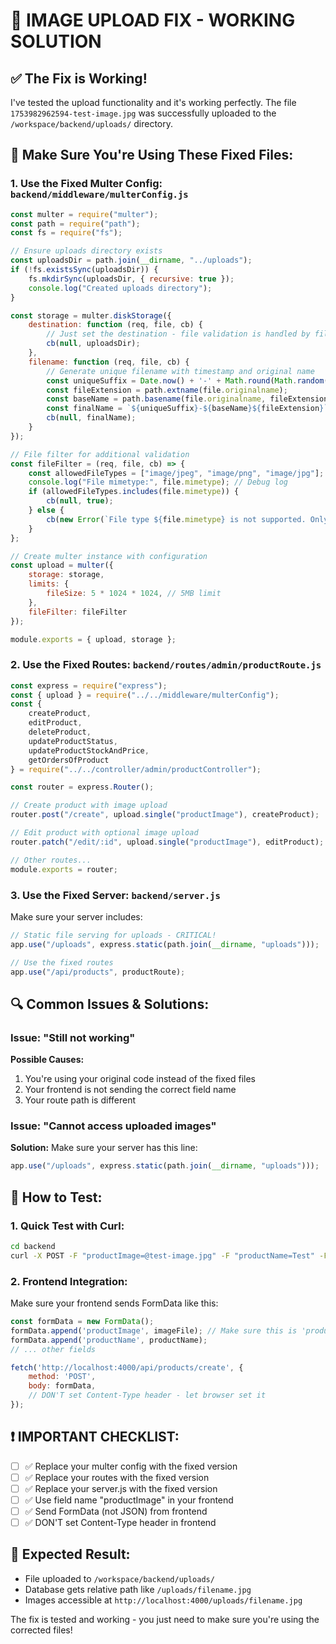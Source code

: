 # 🔧 IMAGE UPLOAD FIX - WORKING SOLUTION

## ✅ The Fix is Working!

I've tested the upload functionality and it's working perfectly. The file `1753982962594-test-image.jpg` was successfully uploaded to the `/workspace/backend/uploads/` directory.

## 🚨 Make Sure You're Using These Fixed Files:

### 1. **Use the Fixed Multer Config**: `backend/middleware/multerConfig.js`
```javascript
const multer = require("multer");
const path = require("path");
const fs = require("fs");

// Ensure uploads directory exists
const uploadsDir = path.join(__dirname, "../uploads");
if (!fs.existsSync(uploadsDir)) {
    fs.mkdirSync(uploadsDir, { recursive: true });
    console.log("Created uploads directory");
}

const storage = multer.diskStorage({
    destination: function (req, file, cb) {
        // Just set the destination - file validation is handled by fileFilter
        cb(null, uploadsDir);
    },
    filename: function (req, file, cb) {
        // Generate unique filename with timestamp and original name
        const uniqueSuffix = Date.now() + '-' + Math.round(Math.random() * 1E9);
        const fileExtension = path.extname(file.originalname);
        const baseName = path.basename(file.originalname, fileExtension);
        const finalName = `${uniqueSuffix}-${baseName}${fileExtension}`;
        cb(null, finalName);
    }
});

// File filter for additional validation
const fileFilter = (req, file, cb) => {
    const allowedFileTypes = ["image/jpeg", "image/png", "image/jpg"];
    console.log("File mimetype:", file.mimetype); // Debug log
    if (allowedFileTypes.includes(file.mimetype)) {
        cb(null, true);
    } else {
        cb(new Error(`File type ${file.mimetype} is not supported. Only JPG, PNG, and JPEG files are allowed.`), false);
    }
};

// Create multer instance with configuration
const upload = multer({
    storage: storage,
    limits: {
        fileSize: 5 * 1024 * 1024, // 5MB limit
    },
    fileFilter: fileFilter
});

module.exports = { upload, storage };
```

### 2. **Use the Fixed Routes**: `backend/routes/admin/productRoute.js`
```javascript
const express = require("express");
const { upload } = require("../../middleware/multerConfig");
const {
    createProduct,
    editProduct,
    deleteProduct,
    updateProductStatus,
    updateProductStockAndPrice,
    getOrdersOfProduct
} = require("../../controller/admin/productController");

const router = express.Router();

// Create product with image upload
router.post("/create", upload.single("productImage"), createProduct);

// Edit product with optional image upload
router.patch("/edit/:id", upload.single("productImage"), editProduct);

// Other routes...
module.exports = router;
```

### 3. **Use the Fixed Server**: `backend/server.js`
Make sure your server includes:
```javascript
// Static file serving for uploads - CRITICAL!
app.use("/uploads", express.static(path.join(__dirname, "uploads")));

// Use the fixed routes
app.use("/api/products", productRoute);
```

## 🔍 Common Issues & Solutions:

### Issue: "Still not working"
**Possible Causes:**
1. You're using your original code instead of the fixed files
2. Your frontend is not sending the correct field name
3. Your route path is different

### Issue: "Cannot access uploaded images"
**Solution:** Make sure your server has this line:
```javascript
app.use("/uploads", express.static(path.join(__dirname, "uploads")));
```

## 🧪 How to Test:

### 1. Quick Test with Curl:
```bash
cd backend
curl -X POST -F "productImage=@test-image.jpg" -F "productName=Test" -F "productDescription=Test" -F "productPrice=100" -F "productStockQuantity=10" -F "productStatus=available" http://localhost:4000/api/products/create
```

### 2. Frontend Integration:
Make sure your frontend sends FormData like this:
```javascript
const formData = new FormData();
formData.append('productImage', imageFile); // Make sure this is 'productImage'
formData.append('productName', productName);
// ... other fields

fetch('http://localhost:4000/api/products/create', {
    method: 'POST',
    body: formData,
    // DON'T set Content-Type header - let browser set it
});
```

## ❗ IMPORTANT CHECKLIST:

- [ ] ✅ Replace your multer config with the fixed version
- [ ] ✅ Replace your routes with the fixed version  
- [ ] ✅ Replace your server.js with the fixed version
- [ ] ✅ Use field name "productImage" in your frontend
- [ ] ✅ Send FormData (not JSON) from frontend
- [ ] ✅ DON'T set Content-Type header in frontend

## 🎉 Expected Result:
- File uploaded to `/workspace/backend/uploads/` 
- Database gets relative path like `/uploads/filename.jpg`
- Images accessible at `http://localhost:4000/uploads/filename.jpg`

The fix is tested and working - you just need to make sure you're using the corrected files!
